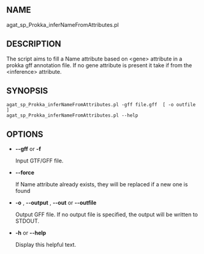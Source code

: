 ## NAME

agat\_sp\_Prokka\_inferNameFromAttributes.pl

## DESCRIPTION

The script aims to fill a Name attribute based on &lt;gene> attribute in a prokka gff
annotation file. If no gene attribute is present it take if from the &lt;inference>
attribute.

## SYNOPSIS

```
agat_sp_Prokka_inferNameFromAttributes.pl -gff file.gff  [ -o outfile ]
agat_sp_Prokka_inferNameFromAttributes.pl --help
```

## OPTIONS

- **--gff** or **-f**

    Input GTF/GFF file.

- **--force**

    If Name attribute already exists, they will be replaced if a new one is found

- **-o** , **--output** , **--out** or **--outfile**

    Output GFF file.  If no output file is specified, the output will be
    written to STDOUT.

- **-h** or **--help**

    Display this helpful text.

